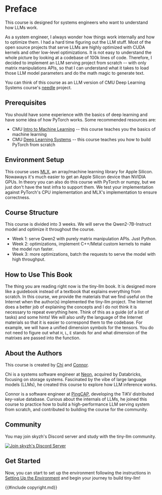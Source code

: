 # Preface

This course is designed for systems engineers who want to understand how LLMs work.

As a system engineer, I always wonder how things work internally and how to optimize them. I had a hard time figuring out
the LLM stuff. Most of the open source projects that serve LLMs are highly optimized with CUDA kernels and other low-level
optimizations. It is not easy to understand the whole picture by looking at a codebase of 100k lines of code. Therefore, I
decided to implement an LLM serving project from scratch -- with only matrix manipulations APIs, so that I can understand
what it takes to load those LLM model parameters and do the math magic to generate text.

You can think of this course as an LLM version of CMU Deep Learning Systems course's [needle](https://github.com/dlsyscourse/hw1/tree/main/python/needle) project.

## Prerequisites

You should have some experience with the basics of deep learning and have some idea of how PyTorch works. Some recommended
resources are:

- CMU [Intro to Machine Learning](https://www.cs.cmu.edu/~mgormley/courses/10601/) -- this course teaches you the basics of machine learning
- CMU [Deep Learning Systems](https://dlsyscourse.org) -- this course teaches you how to build PyTorch from scratch

## Environment Setup

This course uses [MLX](https://github.com/ml-explore/mlx), an array/machine learning library for Apple Silicon. Nowaways
it's much easier to get an Apple Silicon device than NVIDIA GPUs. In theory you can also do this course with PyTorch or
numpy, but we just don't have the test infra to support them. We test your implementation against PyTorch's CPU implementation
and MLX's implementation to ensure correctness.

## Course Structure

This course is divided into 3 weeks. We will serve the Qwen2-7B-Instruct model and optimize it throughout the course.

- Week 1: serve Qwen2 with purely matrix manipulation APIs. Just Python.
- Week 2: optimizations, implement C++/Metal custom kernels to make the model run faster.
- Week 3: more optimizations, batch the requests to serve the model with high throughput.

## How to Use This Book

The thing you are reading right now is the tiny-llm book. It is designed more like a guidebook instead of a textbook
that explains everything from scratch. In this course, we provide the materials that we find useful on the Internet
when the author(s) implemented the tiny-llm project. The Internet does a better job of explaining the concepts and I
do not think it is necessary to repeat everything here. Think of this as a guide (of a list of tasks) and some hints!
We will also unify the language of the Internet materials so that it is easier to correspond them to the codebase.
For example, we will have a unified dimension symbols for the tensors. You do not need to figure out what `H`, `L`, `E`
stands for and what dimension of the matrixes are passed into the function.

## About the Authors

This course is created by [Chi](https://github.com/skyzh) and [Connor](https://github.com/Connor1996).

Chi is a systems software engineer at [Neon](https://neon.tech), acquired by Databricks, focusing on storage systems.
Fascinated by the vibe of large language models (LLMs), he created this course to explore how LLM inference works.

Connor is a software engineer at [PingCAP](https://pingcap.com), developing the TiKV distributed key-value database.
Curious about the internals of LLMs, he joined this course to practice how to build a high-performance LLM serving system
from scratch, and contributed to building the course for the community.

## Community

You may join skyzh's Discord server and study with the tiny-llm community.

[![Join skyzh's Discord Server](discord-badge.svg)](https://skyzh.dev/join/discord)

## Get Started

Now, you can start to set up the environment following the instructions in [Setting Up the Environment](./setup.md) and
begin your journey to build tiny-llm!

{{#include copyright.md}}

